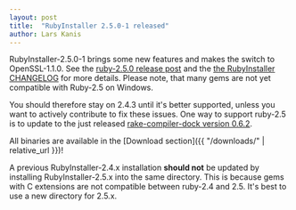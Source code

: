 ```yaml
---
layout: post
title:  "RubyInstaller 2.5.0-1 released"
author: Lars Kanis
---
```

RubyInstaller-2.5.0-1 brings some new features and makes the switch to OpenSSL-1.1.0.
See the [ruby-2.5.0 release post](https://www.ruby-lang.org/en/news/2017/12/25/ruby-2-5-0-released/) and the [the RubyInstaller CHANGELOG](https://github.com/oneclick/rubyinstaller2/blob/master/CHANGELOG.md) for more details.
Please note, that many gems are not yet compatible with Ruby-2.5 on Windows.

You should therefore stay on 2.4.3 until it's better supported, unless you want to actively contribute to fix these issues.
One way to support ruby-2.5 is to update to the just released [rake-compiler-dock version 0.6.2](https://github.com/rake-compiler/rake-compiler-dock/blob/v0.6.2/History.md).

All binaries are available in the [Download section]({{ "/downloads/" | relative_url }})!

A previous RubyInstaller-2.4.x installation <b>should not</b> be updated by installing RubyInstaller-2.5.x into the same directory.
This is because gems with C extensions are not compatible between ruby-2.4 and 2.5.
It's best to use a new directory for 2.5.x.
